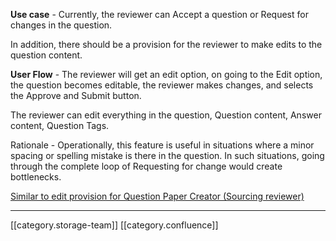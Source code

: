  **Use case**  - Currently, the reviewer can Accept a question or Request for changes in the question.

In addition, there should be a provision for the reviewer to make edits to the question content.

 **User Flow**  - The reviewer will get an edit option, on going to the Edit option, the question becomes editable, the reviewer makes changes, and selects the Approve and Submit button.

The reviewer can edit everything in the question, Question content, Answer content, Question Tags.

Rationale - Operationally, this feature is useful in situations where a minor spacing or spelling mistake is there in the question. In such situations, going through the complete loop of Requesting for change would create bottlenecks.

[Similar to edit provision for Question Paper Creator (Sourcing reviewer)](https://project-sunbird.atlassian.net/wiki/spaces/PRD/pages/2245427283/Editing+of+Questions+during+review+of+question+by+Question+paper+creator+Sourcing+reviewer)





*****

[[category.storage-team]] 
[[category.confluence]] 
